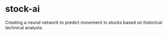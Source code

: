 # stock-ai
Creating a neural network to predict movement in stocks based on historical technical analysis.
